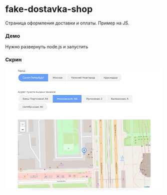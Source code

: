 # fake-dostavka-shop
Страница оформления доставки и оплаты. Пример на JS.

### Демо
Нужно развернуть node.js и запустить

### Скрин
![Иллюстрация к проекту](https://github.com/gnvs/fake-dostavka-shop/blob/main/screen.jpg)
